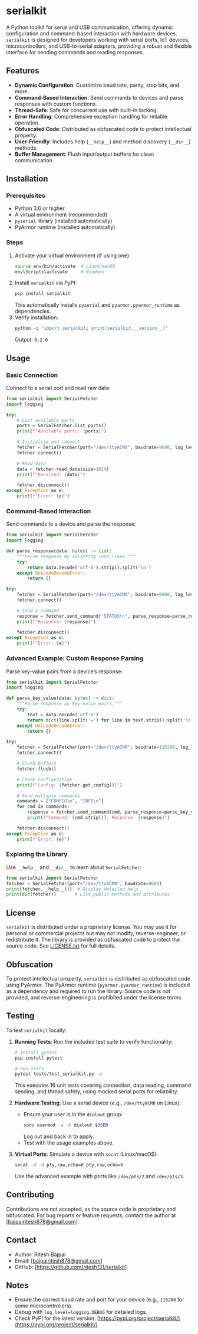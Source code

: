 # serialkit

A Python toolkit for serial and USB communication, offering dynamic configuration and command-based interaction with hardware devices. `serialkit` is designed for developers working with serial ports, IoT devices, microcontrollers, and USB-to-serial adapters, providing a robust and flexible interface for sending commands and reading responses.

## Features
- **Dynamic Configuration**: Customize baud rate, parity, stop bits, and more.
- **Command-Based Interaction**: Send commands to devices and parse responses with custom functions.
- **Thread-Safe**: Safe for concurrent use with built-in locking.
- **Error Handling**: Comprehensive exception handling for reliable operation.
- **Obfuscated Code**: Distributed as obfuscated code to protect intellectual property.
- **User-Friendly**: Includes help (`__help__`) and method discovery (`__dir__`) methods.
- **Buffer Management**: Flush input/output buffers for clean communication.

## Installation

### Prerequisites
- Python 3.6 or higher
- A virtual environment (recommended)
- `pyserial` library (installed automatically)
- PyArmor runtime (installed automatically)

### Steps
1. Activate your virtual environment (if using one):
   ```bash
   source env/bin/activate  # Linux/macOS
   env\Scripts\activate     # Windows
   ```
2. Install `serialkit` via PyPI:
   ```bash
   pip install serialkit
   ```
   This automatically installs `pyserial` and `pyarmor.pyarmor_runtime` as dependencies.
3. Verify installation:
   ```python
   python -c "import serialkit; print(serialkit.__version__)"
   ```
   Output: `0.2.0`

## Usage

### Basic Connection
Connect to a serial port and read raw data:
```python
from serialkit import SerialFetcher
import logging

try:
    # List available ports
    ports = SerialFetcher.list_ports()
    print(f"Available ports: {ports}")

    # Initialize and connect
    fetcher = SerialFetcher(port="/dev/ttyACM0", baudrate=9600, log_level=logging.DEBUG)
    fetcher.connect()

    # Read data
    data = fetcher.read_data(size=1024)
    print(f"Received: {data}")

    fetcher.disconnect()
except Exception as e:
    print(f"Error: {e}")
```

### Command-Based Interaction
Send commands to a device and parse the response:
```python
from serialkit import SerialFetcher
import logging

def parse_response(data: bytes) -> list:
    """Parse response by splitting into lines."""
    try:
        return data.decode('utf-8').strip().split('\n')
    except UnicodeDecodeError:
        return []

try:
    fetcher = SerialFetcher(port="/dev/ttyACM0", baudrate=9600, log_level=logging.DEBUG)
    fetcher.connect()

    # Send a command
    response = fetcher.send_command("STATUS\n", parse_response=parse_response)
    print(f"Response: {response}")

    fetcher.disconnect()
except Exception as e:
    print(f"Error: {e}")
```

### Advanced Example: Custom Response Parsing
Parse key-value pairs from a device’s response:
```python
from serialkit import SerialFetcher
import logging

def parse_key_value(data: bytes) -> dict:
    """Parse response as key-value pairs."""
    try:
        text = data.decode('utf-8')
        return dict(line.split('=') for line in text.strip().split('\n') if '=' in line)
    except UnicodeDecodeError:
        return {}

try:
    fetcher = SerialFetcher(port="/dev/ttyACM0", baudrate=115200, log_level=logging.DEBUG)
    fetcher.connect()

    # Flush buffers
    fetcher.flush()

    # Check configuration
    print(f"Config: {fetcher.get_config()}")

    # Send multiple commands
    commands = ["CONFIG\n", "INFO\n"]
    for cmd in commands:
        response = fetcher.send_command(cmd, parse_response=parse_key_value)
        print(f"Command: {cmd.strip()}, Response: {response}")

    fetcher.disconnect()
except Exception as e:
    print(f"Error: {e}")
```

### Exploring the Library
Use `__help__` and `__dir__` to learn about `SerialFetcher`:
```python
from serialkit import SerialFetcher
fetcher = SerialFetcher(port="/dev/ttyACM0", baudrate=9600)
print(fetcher.__help__())  # Display detailed help
print(dir(fetcher))       # List public methods and attributes
```

## License
`serialkit` is distributed under a proprietary license. You may use it for personal or commercial projects but may not modify, reverse-engineer, or redistribute it. The library is provided as obfuscated code to protect the source code. See [LICENSE.txt](LICENSE.txt) for full details.

## Obfuscation
To protect intellectual property, `serialkit` is distributed as obfuscated code using PyArmor. The PyArmor runtime (`pyarmor.pyarmor_runtime`) is included as a dependency and required to run the library. Source code is not provided, and reverse-engineering is prohibited under the license terms.

## Testing
To test `serialkit` locally:
1. **Running Tests**: Run the included test suite to verify functionality:
   ```bash
   # Install pytest
   pip install pytest

   # Run tests
   pytest tests/test_serialkit.py -v
   ```
   This executes 16 unit tests covering connection, data reading, command sending, and thread safety, using mocked serial ports for reliability.

2. **Hardware Testing**: Use a serial device (e.g., `/dev/ttyACM0` on Linux):
   - Ensure your user is in the `dialout` group:
     ```bash
     sudo usermod -a -G dialout $USER
     ```
     Log out and back in to apply.
   - Test with the usage examples above.

3. **Virtual Ports**: Simulate a device with `socat` (Linux/macOS):
   ```bash
   socat -d -d pty,raw,echo=0 pty,raw,echo=0
   ```
   Use the advanced example with ports like `/dev/pts/2` and `/dev/pts/3`.

## Contributing
Contributions are not accepted, as the source code is proprietary and obfuscated. For bug reports or feature requests, contact the author at [bajpairitesh878@gmail.com].

## Contact
- Author: Ritesh Bajpai
- Email: [bajpairitesh878@gmail.com]
- GitHub: [https://github.com/ritesh131/serialkit]

## Notes
- Ensure the correct baud rate and port for your device (e.g., `115200` for some microcontrollers).
- Debug with `log_level=logging.DEBUG` for detailed logs.
- Check PyPI for the latest version: [https://pypi.org/project/serialkit/](https://pypi.org/project/serialkit/)